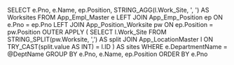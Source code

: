 SELECT 
    e.Pno,
    e.Name,
    ep.Position,
    STRING_AGG(l.Work_Site, ', ') AS Worksites
FROM App_Empl_Master e
LEFT JOIN App_Emp_Position ep ON e.Pno = ep.Pno
LEFT JOIN App_Position_Worksite pw ON ep.Position = pw.Position
OUTER APPLY (
    SELECT l.Work_Site
    FROM STRING_SPLIT(pw.Worksite, ',') AS split
    JOIN App_LocationMaster l ON TRY_CAST(split.value AS INT) = l.ID
) AS sites
WHERE e.DepartmentName = @DeptName
GROUP BY e.Pno, e.Name, ep.Position
ORDER BY e.Pno
